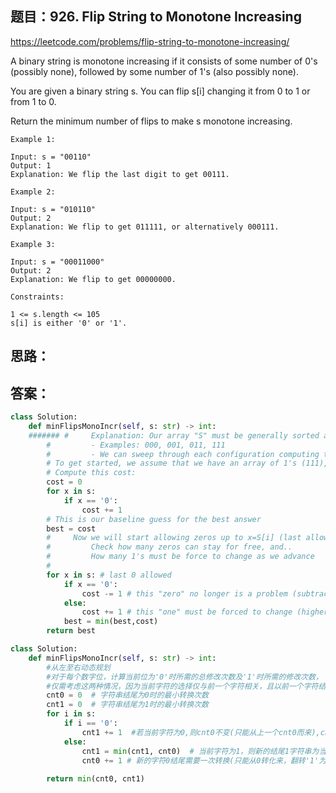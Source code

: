 ## 题目：926. Flip String to Monotone Increasing

https://leetcode.com/problems/flip-string-to-monotone-increasing/

A binary string is monotone increasing if it consists of some number of 0's (possibly none), followed by some number of 1's (also possibly none).

You are given a binary string s. You can flip s[i] changing it from 0 to 1 or from 1 to 0.

Return the minimum number of flips to make s monotone increasing.
```
Example 1:

Input: s = "00110"
Output: 1
Explanation: We flip the last digit to get 00111.

Example 2:

Input: s = "010110"
Output: 2
Explanation: We flip to get 011111, or alternatively 000111.

Example 3:

Input: s = "00011000"
Output: 2
Explanation: We flip to get 00000000.
 
Constraints:

1 <= s.length <= 105
s[i] is either '0' or '1'.
```
## 思路：

## 答案：
```python 
class Solution:
    def minFlipsMonoIncr(self, s: str) -> int:
    ####### #     Explanation: Our array "S" must be generally sorted as [0]*a + [1]*b
        #         - Examples: 000, 001, 011, 111
        #         - We can sweep through each configuration computing their cost
        # To get started, we assume that we have an array of 1's (111), and every zero must be changed
        # Compute this cost:
        cost = 0
        for x in s:
            if x == '0':
                cost += 1
        # This is our baseline guess for the best answer
        best = cost
        #     Now we will start allowing zeros up to x=S[i] (last allowed zero)
        #         Check how many zeros can stay for free, and..
        #         How many 1's must be force to change as we advance
        #
        for x in s: # last 0 allowed
            if x == '0':
                cost -= 1 # this "zero" no longer is a problem (subtract from original cost)
            else:
                cost += 1 # this "one" must be forced to change (higher cost)
            best = min(best,cost)
        return best
```
```python
class Solution:
    def minFlipsMonoIncr(self, s: str) -> int:
        #从左至右动态规划
        #对于每个数字位，计算当前位为'0'时所需的总修改次数及'1'时所需的修改次数，
        #仅需考虑这两种情况，因为当前字符的选择仅与前一个字符相关，且以前一个字符结尾的字符串已经为有序状态。
        cnt0 = 0  # 字符串结尾为0时的最小转换次数
        cnt1 = 0  # 字符串结尾为1时的最小转换次数
        for i in s:
            if i == '0':
                cnt1 += 1  #若当前字符为0,则cnt0不变(只能从上一个cnt0而来),cnt1需要一次变换(翻转'0'为'1',翻转次数加1）
            else:
                cnt1 = min(cnt1, cnt0)  # 当前字符为1，则新的结尾1字符串为当前的最小值(已经为 '1'，无需翻转)
                cnt0 += 1 # 新的字符0结尾需要一次转换(只能从0转化来，翻转'1'为'0'，翻转次数加 1)
                
        return min(cnt0, cnt1)
```
